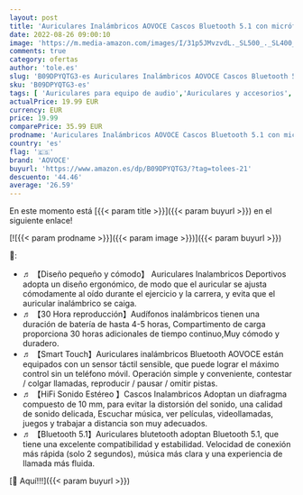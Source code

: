 ```yaml
---
layout: post
title: 'Auriculares Inalámbricos AOVOCE Cascos Bluetooth 5.1 con micrófono HiFi Control Táctil IPX5 Impermeable 30 Hora USB-C para iPhone Huawei Xiaomi Samsung Android Negro '
date: 2022-08-26 09:00:10
image: 'https://m.media-amazon.com/images/I/31p5JMvzvdL._SL500_._SL400_.jpg'
comments: true
category: ofertas
author: 'tole.es'
slug: 'B09DPYQTG3-es Auriculares Inalámbricos AOVOCE Cascos Bluetooth 5.1 con...'
sku: 'B09DPYQTG3-es'
tags: [ 'Auriculares para equipo de audio','Auriculares y accesorios','Electrónica','aovoce','iphone','🇪🇸', ]
actualPrice: 19.99 EUR
currency: EUR
price: 19.99
comparePrice: 35.99 EUR
prodname: 'Auriculares Inalámbricos AOVOCE Cascos Bluetooth 5.1 con micrófono HiFi Control Táctil IPX5 Impermeable 30 Hora USB-C para iPhone Huawei Xiaomi Samsung Android Negro '
country: 'es'
flag: '🇪🇸'
brand: 'AOVOCE'
buyurl: 'https://www.amazon.es/dp/B09DPYQTG3/?tag=tolees-21'
descuento: '44.46'
average: '26.59'
---
```


En este momento está [{{< param title >}}]({{< param buyurl >}}) en el siguiente enlace!

[![{{< param prodname >}}]({{< param image >}})]({{< param buyurl >}})

🔎:

- ♬ 【Diseño pequeño y cómodo】 Auriculares Inalambricos Deportivos adopta un diseño ergonómico, de modo que el auricular se ajusta cómodamente al oído durante el ejercicio y la carrera, y evita que el auricular inalámbrico se caiga.
- ♬ 【30 Hora reproducción】Audífonos inalámbricos tienen una duración de batería de hasta 4-5 horas, Compartimento de carga proporciona 30 horas adicionales de tiempo continuo,Muy cómodo y duradero.
- ♬ 【Smart Touch】Auriculares inalámbricos Bluetooth AOVOCE están equipados con un sensor táctil sensible, que puede lograr el máximo control sin un teléfono móvil. Operación simple y conveniente, contestar / colgar llamadas, reproducir / pausar / omitir pistas.
- ♬ 【HiFi Sonido Estéreo 】Cascos Inalambricos Adoptan un diafragma compuesto de 10 mm, para evitar la distorsión del sonido, una calidad de sonido delicada, Escuchar música, ver películas, videollamadas, juegos y trabajar a distancia son muy adecuados.
- ♬ 【Bluetooth 5.1】Auriculares blutetooth adoptan Bluetooth 5.1, que tiene una excelente compatibilidad y estabilidad. Velocidad de conexión más rápida (solo 2 segundos), música más clara y una experiencia de llamada más fluida.

[🛒 Aquí!!!]({{< param buyurl >}})
